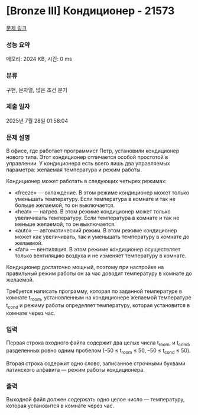 # [Bronze III] Кондиционер - 21573 

[문제 링크](https://www.acmicpc.net/problem/21573) 

### 성능 요약

메모리: 2024 KB, 시간: 0 ms

### 분류

구현, 문자열, 많은 조건 분기

### 제출 일자

2025년 7월 28일 01:58:04

### 문제 설명

<p>В офисе, где работает программист Петр, установили кондиционер нового типа. Этот кондиционер отличается особой простотой в управлении. У кондиционера есть всего лишь два управляемых параметра: желаемая температура и режим работы.</p>

<p>Кондиционер может работать в следующих четырех режимах:</p>

<ul>
	<li>«freeze» — охлаждение. В этом режиме кондиционер может только уменьшать температуру. Если температура в комнате и так не больше желаемой, то он выключается.</li>
	<li>«heat» — нагрев. В этом режиме кондиционер может только увеличивать температуру. Если температура в комнате и так не меньше желаемой, то он выключается.</li>
	<li>«auto» — автоматический режим. В этом режиме кондиционер может как увеличивать, так и уменьшать температуру в комнате до желаемой.</li>
	<li>«fan» — вентиляция. В этом режиме кондиционер осуществляет только вентиляцию воздуха и не изменяет температуру в комнате.</li>
</ul>

<p>Кондиционер достаточно мощный, поэтому при настройке на правильный режим работы он за час доводит температуру в комнате до желаемой.</p>

<p>Требуется написать программу, которая по заданной температуре в комнате t<sub>room</sub>, установленным на кондиционере желаемой температуре t<sub>cond</sub> и режиму работы определяет температуру, которая установится в комнате через час.</p>

### 입력 

 <p>Первая строка входного файла содержит два целых числа t<sub>room</sub>, и t<sub>cond</sub>, разделенных ровно одним пробелом (–50 ≤ t<sub>room</sub> ≤ 50, –50 ≤ t<sub>cond</sub> ≤ 50).</p>

<p>Вторая строка содержит одно слово, записанное строчными буквами латинского алфавита — режим работы кондиционера.</p>

### 출력 

 <p>Выходной файл должен содержать одно целое число — температуру, которая установится в комнате через час.</p>

